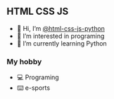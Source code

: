 ## HTML CSS JS

- 👋 Hi, I’m [@html-css-js-python](INFO.md)
- 👀 I’m interested in programing
- 🌱 I’m currently learning Python

### My hobby
- 💻 Programing
- ⌨️ e-sports
